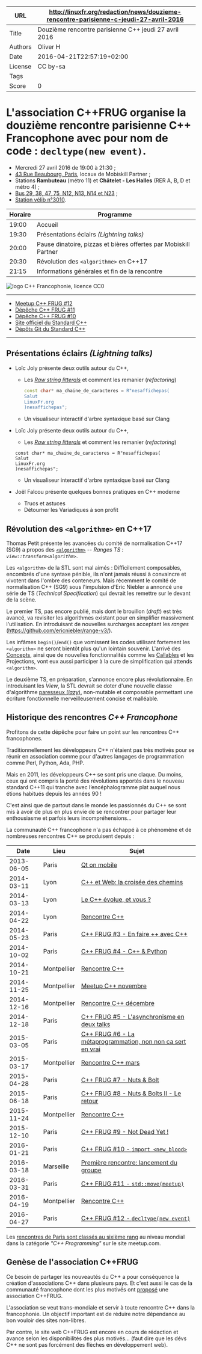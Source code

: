 URL     | http://linuxfr.org/redaction/news/douzieme-rencontre-parisienne-c-jeudi-27-avril-2016
--------|---------
Title   |Douzième rencontre parisienne C++ jeudi 27 avril 2016
Authors |Oliver H
Date    |2016-04-21T22:57:19+02:00
License |CC by-sa
Tags    |
Score   |0


L'association C++FRUG organise la douzième rencontre parisienne **C++ Francophone** avec pour nom de code : `decltype(new event)`.
===========

* Mercredi 27 avril 2016 de 19:00 à 21:30&nbsp;;
* [43 Rue Beaubourg, Paris](http://www.openstreetmap.org/?mlat=48.86&amp;mlon=2.354#map=19/48.86/2.354), locaux de Mobiskill Partner&nbsp;;
* Stations **Rambuteau** (métro 11) et **Châtelet - Les Halles** (RER A, B, D et métro 4)&nbsp;;
* [Bus 29, 38, 47, 75, N12, N13, N14 et N23](http://www.vianavigo.com/fr/itineraire-plan-de-quartier/#id=&proximity=43+rue+Beaubourg%2C+Paris&proximityType=Address&proximityCity=Paris&proximityExternalCode=ADDRESS32611&proximityCityCode=75000&proximityCoordX=&proximityCoordY=&spcar=%C3%A2&hit=1&hat=1&L=0&submitSearchProximity=&ajid=/stif_web_carto/comp/proximity/search.html_)&nbsp;;
* [Station vélib n°3010](http://www.velib.paris/Plan/Trouver-une-station/%28id%29/3010).

Horaire | Programme
------|----------
19:00 | Accueil
19:30 | Présentations éclairs *(Lightning talks)*
20:00 | Pause dinatoire, pizzas et bières offertes par Mobiskill Partner
20:30 | Révolution des `<algorithme>` en C++17
21:15 | Informations générales et fin de la rencontre


![logo C++ Francophonie, licence CC0](http://cpp-frug.github.io/images/Cpp-Francophonie.svg)

----

* [Meetup C++ FRUG #12](http://www.meetup.com/User-Group-Cpp-Francophone/events/230392153/)
* [Dépêche C++ FRUG #11](http://linuxfr.org/news/onzieme-rencontre-c-francophone-jeudi-31-mars-2016-a-paris)
* [Dépêche C++ FRUG #10](http://linuxfr.org/news/dixieme-rencontre-c-francophone-jeudi-21-janvier-2016-paris-chatelet-les-halles)
* [Site officiel du Standard C++](https://isocpp.org/)
* [Dépôts Git du Standard C++](https://github.com/cplusplus)

----

Présentations éclairs *(Lightning talks)*
-----------------------------------------

* Loïc Joly présente deux outils autour du C++, 
    - Les [*Raw string litterals*](http://en.cppreference.com/w/cpp/language/string_literal) et comment les remanier (*refactoring*)
        ```C++
        const char* ma_chaine_de_caracteres = R"nesaffichepas(
        Salut
        LinuxFr.org
        )nesaffichepas";
        ```
    - Un visualiseur interactif d'arbre syntaxique basé sur Clang 

* Loïc Joly présente deux outils autour du C++, 
    - Les [*Raw string litterals*](http://en.cppreference.com/w/cpp/language/string_literal) et comment les remanier (*refactoring*)
    ```
    const char* ma_chaine_de_caracteres = R"nesaffichepas(
    Salut
    LinuxFr.org
    )nesaffichepas";
    ```
    - Un visualiseur interactif d'arbre syntaxique basé sur Clang 

* Joël Falcou présente quelques bonnes pratiques en C++ moderne 
    - Trucs et astuces
    - Détourner les Variadiques à son profit


Révolution des `<algorithme>` en C++17
--------------------------------------


Thomas Petit présente les avancées du comité de normalisation C++17 (SG9) a propos des [`<algorithm>`](http://en.cppreference.com/w/cpp/header/algorithm) -- *Ranges TS : `view::transform<algorithm>`*.


Les `<algorithm>` de la STL sont mal aimés : Difficilement composables, encombrés d'une syntaxe pénible, ils n'ont jamais réussi à convaincre et vivotent dans l'ombre des conteneurs. Mais récemment le comité de normalisation C++ (SG9) sous l'impulsion d'Eric Niebler a annoncé une série de TS (*Technical Specification*) qui devrait les remettre sur le devant de la scène.


Le premier TS, pas encore publié, mais dont le brouillon (*draft*) est très avancé, va revisiter les algorithmes existant pour en simplifier massivement l'utilisation. En introduisant de nouvelles surcharges acceptant les *ranges* (https://github.com/ericniebler/range-v3/).

Les infâmes `begin()`/`end()` que vomissent les codes utilisant fortement les `<algorithm>` ne seront bientôt plus qu'un lointain souvenir. L'arrivé des [Concepts](http://en.cppreference.com/w/cpp/language/constraints), ainsi que de nouvelles fonctionnalités comme les [Callables](http://en.cppreference.com/w/cpp/concept/Callable) et les Projections, vont eux aussi participer à la cure de simplification qui attends `<algorithm>`.


Le deuxième TS, en préparation, s'annonce encore plus révolutionnaire. En introduisant les *View*, la STL devrait se doter d'une nouvelle classe d'algorithme [paresseux (*lazy*)](https://fr.wikipedia.org/wiki/%C3%89valuation_paresseuse), non-mutable et composable permettant une écriture fonctionnelle merveilleusement concise et malléable.  



Historique des rencontres *C++ Francophone*
-------------------------------------------


Profitons de cette dépêche pour faire un point sur les rencontres C++ francophones.


Traditionnellement les développeurs C++ n'étaient pas très motivés pour se réunir en association comme pour d'autres langages de programmation comme Perl, Python, Ada, PHP.
  

Mais en 2011, les développeurs C++ se sont pris une claque. Du moins, ceux qui ont compris la porté des révolutions apportés dans le nouveau standard C++11 qui tranche avec l’encéphalogramme plat auquel nous étions habitués depuis les années 90 !

C'est ainsi que de partout dans le monde les passionnés du C++ se sont mis à avoir de plus en plus envie de se rencontrer pour partager leur enthousiasme et parfois leurs incompréhensions...


La communauté C++ francophone n'a pas échappé à ce phénomène et de nombreuses rencontres C++ se produisent depuis :   



Date      | Lieu      | Sujet
----------|-----------|------
2013-06-05|Paris      | [Qt on mobile](http://www.meetup.com/User-Group-Cpp-Francophone/events/120838202/)
2014-03-11|Lyon       |[C++ et Web: la croisée des chemins](http://humantalks.com/talks/363-c-et-web-la-croisee-des-chemins)
2014-03-13|Lyon       |[Le C++ évolue, et vous ?](http://www.meetup.com/fr-FR/LyonCPP/events/168296962/)
2014-04-22|Lyon       |[Rencontre C++](http://www.meetup.com/fr-FR/LyonCPP/events/175920152/)
2014-05-23|Paris      |[C++ FRUG #3 - En faire ++ avec C++](http://www.meetup.com/User-Group-Cpp-Francophone/events/177106822/)
2014-10-02|Paris      |[C++ FRUG #4 - C++ & Python](http://www.meetup.com/User-Group-Cpp-Francophone/events/181945092/)
2014-10-21|Montpellier|[Rencontre C++](http://www.meetup.com/fr-FR/Montpellier-CPP/events/207878182/)
2014-11-25|Montpellier|[Meetup C++ novembre](http://www.meetup.com/fr-FR/Montpellier-CPP/events/215049692/)
2014-12-16|Montpellier|[Rencontre C++ décembre](http://www.meetup.com/fr-FR/Montpellier-CPP/events/219024139/)
2014-12-18|Paris      |[C++ FRUG #5 - L'asynchronisme en deux talks](http://www.meetup.com/User-Group-Cpp-Francophone/events/218740271/)
2015-03-05|Paris      |[C++ FRUG #6 - La métaprogrammation, non non ca sert en vrai](http://www.meetup.com/User-Group-Cpp-Francophone/events/220602373/)
2015-03-17|Montpellier|[Rencontre C++ mars](http://www.meetup.com/fr-FR/Montpellier-CPP/events/220718755/)
2015-04-28|Paris      |[C++ FRUG #7 - Nuts & Bolt](http://www.meetup.com/User-Group-Cpp-Francophone/events/221811241/)
2015-06-18|Paris      |[C++ FRUG #8 - Nuts & Bolts II - Le retour](http://www.meetup.com/User-Group-Cpp-Francophone/events/223101208/)
2015-11-24|Montpellier|[Rencontre C++](http://www.meetup.com/fr-FR/Montpellier-CPP/events/226573490/)
2015-12-10|Paris      |[C++ FRUG #9 - Not Dead Yet !](http://www.meetup.com/User-Group-Cpp-Francophone/events/226963782/)
2016-01-21|Paris      |[C++ FRUG #10 - `import <new_blood>`](http://www.meetup.com/User-Group-Cpp-Francophone/events/227761739/)
2016-03-18|Marseille  |[Première rencontre: lancement du groupe](http://www.meetup.com/fr-FR/Marseille-Marseille-C-User-Group/events/229405969/)
2016-03-31|Paris      |[C++ FRUG #11 - `std::move(meetup)`](http://www.meetup.com/User-Group-Cpp-Francophone/events/229508095/)
2016-04-19|Montpellier|[Rencontre C++](http://www.meetup.com/fr-FR/Montpellier-CPP/events/230050042/)
2016-04-27|Paris      |[C++ FRUG #12 - `decltype(new event)`](http://www.meetup.com/User-Group-Cpp-Francophone/events/230392153/)

Les [rencontres de Paris sont classés au sixième rang](http://www.meetup.com/topics/c-programming/) au niveau mondial dans la catégorie *"C++ Programming"* sur le site meetup.com.


Genèse de l'association C++FRUG
-------------------------------

Ce besoin de partager les nouveautés du C++ a pour conséquence la création d'associations C++ dans plusieurs pays. Et c'est aussi le cas de la communauté francophone dont les plus motivés ont [proposé](https://groups.google.com/forum/#!msg/cpp-frug/A61eq1wPsZ8/lNxR4lMIbFEJ) une association C++FRUG.

L'association se veut trans-mondiale et servir à toute rencontre C++ dans la francophonie. Un objectif important est de réduire notre dépendance au bon vouloir des sites non-libres.


Par contre, le site web C++FRUG est encore en cours de rédaction et avance selon les disponibilités des plus motivés... (faut dire que les dévs C++ ne sont pas forcément des flèches en développement web).
